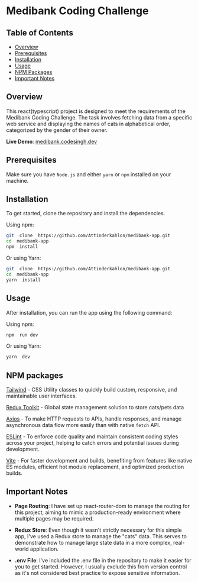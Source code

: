 # Medibank Coding Challenge

## Table of Contents

- [Overview](#overview)
- [Prerequisites](#prerequisites)
- [Installation](#installation)
- [Usage](#usage)
- [NPM Packages](#npm-packages)
- [Important Notes](#important-notes)

## Overview

This react(typescript) project is designed to meet the requirements of the Medibank Coding Challenge. The task involves fetching data from a specific web service and displaying the names of cats in alphabetical order, categorized by the gender of their owner.

**Live Demo**: [medibank.codesingh.dev](https://medibank.codesingh.dev)

## Prerequisites

Make sure you have `Node.js` and either `yarn` or `npm` installed on your machine.

## Installation

To get started, clone the repository and install the dependencies.

Using npm:

```bash
git  clone  https://github.com/Attinderkahlon/medibank-app.git
cd  medibank-app
npm  install
```

Or using Yarn:

```bash
git  clone  https://github.com/Attinderkahlon/medibank-app.git
cd  medibank-app
yarn  install
```

## Usage

After installation, you can run the app using the following command:

Using npm:

```bash
npm  run dev
```

Or using Yarn:

```bash
yarn  dev
```

## NPM packages

[Tailwind](https://tailwindui.com/) - CSS Utility classes to quickly build custom, responsive, and maintainable user interfaces.

[Redux Toolkit](https://redux-toolkit.js.org/) - Global state management solution to store cats/pets data

[Axios](https://axios-http.com/) - To make HTTP requests to APIs, handle responses, and manage asynchronous data flow more easily than with native `fetch` API.

[ESLint](https://eslint.org/) - To enforce code quality and maintain consistent coding styles across your project, helping to catch errors and potential issues during development.

[Vite](https://vitejs.dev/) - For faster development and builds, benefiting from features like native ES modules, efficient hot module replacement, and optimized production builds.

## Important Notes

- **Page Routing**: I have set up react-router-dom to manage the routing for this project, aiming to mimic a production-ready environment where multiple pages may be required.

- **Redux Store**: Even though it wasn't strictly necessary for this simple app, I've used a Redux store to manage the "cats" data. This serves to demonstrate how to manage large state data in a more complex, real-world application.

- **.env File**: I've included the .env file in the repository to make it easier for you to get started. However, I usually exclude this from version control as it's not considered best practice to expose sensitive information.
